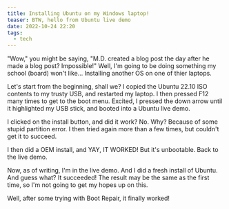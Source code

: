 ```yaml
---
title: Installing Ubuntu on my Windows laptop!
teaser: BTW, hello from Ubuntu live demo
date: 2022-10-24 22:20
tags:
  - tech
---
```

"Wow," you might be saying, "M.D. created a blog post the day after he made a blog post? Impossible!" Well, I'm going to be doing something my school (board) won't like... Installing another OS on one of thier laptops.



Let's start from the beginning, shall we? I copied the Ubuntu 22.10 ISO contents to my trusty USB, and restarted my laptop. I then pressed F12 many times to get to the boot menu. Excited, I pressed the down arrow until it highlighted my USB stick, and booted into a Ubuntu live demo.



I clicked on the install button, and did it work? No. Why? Because of some stupid partition error. I then tried again more than a few times, but couldn't get it to succeed.



I then did a OEM install, and YAY, IT WORKED! But it's unbootable. Back to the live demo.



Now, as of writing, I'm in the live demo. And I did a fresh install of Ubuntu. And guess what? It succeeded! The result may be the same as the first time, so I'm not going to get my hopes up on this.



Well, after some trying with Boot Repair, it finally worked!
